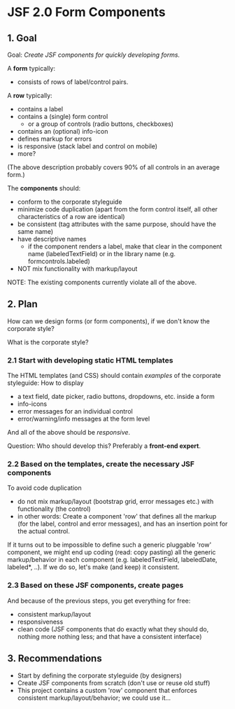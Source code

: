 # JSF 2.0 Form Components

## 1. Goal

Goal: _Create JSF components for quickly developing forms._

A **form** typically:
* consists of rows of label/control pairs.

A **row** typically:
* contains a label
* contains a (single) form control
  * or a group of controls (radio buttons, checkboxes)
* contains an (optional) info-icon
* defines markup for errors
* is responsive (stack label and control on mobile)
* more?

(The above description probably covers 90% of all controls in an average form.)

The **components** should:
* conform to the corporate styleguide
* minimize code duplication (apart from the form control itself, all other characteristics of a row are identical)
* be consistent (tag attributes with the same purpose, should have the same name)
* have descriptive names
  * if the component renders a label, make that clear in the component name (labeledTextField) or in the library name (e.g. formcontrols.labeled)
* NOT mix functionality with markup/layout

NOTE: The existing components currently violate all of the above.

## 2. Plan

How can we design forms (or form components), if we don't know the corporate style?

What is the corporate style?

### 2.1 Start with developing static HTML templates

The HTML templates (and CSS) should contain _examples_ of the corporate styleguide: How to display
* a text field, date picker, radio buttons, dropdowns, etc. inside a form
* info-icons
* error messages for an individual control
* error/warning/info messages at the form level

And all of the above should be _responsive_.

Question: Who should develop this? Preferably a **front-end expert**.

### 2.2 Based on the templates, create the necessary JSF components

To avoid code duplication
* do not mix markup/layout (bootstrap grid, error messages etc.) with functionality (the control)
* in other words: Create a component 'row' that defines all the markup (for the label, control and error messages),
  and has an insertion point for the actual control.

If it turns out to be impossible to define such a generic pluggable 'row' component, we might end up coding
(read: copy pasting) all the generic markup/behavior in each component (e.g. labeledTextField, labeledDate, labeled*, ..).
If we do so, let's make (and keep) it consistent.

### 2.3 Based on these JSF components, create pages

And because of the previous steps, you get everything for free:
* consistent markup/layout
* responsiveness
* clean code (JSF components that do exactly what they should do, nothing more nothing less; and that have a consistent interface)

## 3. Recommendations

* Start by defining the corporate styleguide (by designers)
* Create JSF components from scratch (don't use or reuse old stuff)
* This project contains a custom 'row' component that enforces consistent markup/layout/behavior; we could use it...
